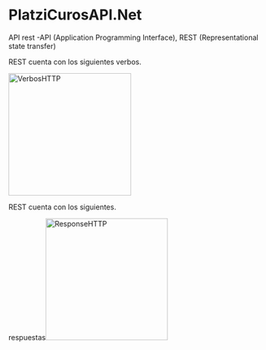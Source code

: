 # PlatziCurosAPI.Net

API rest -API (Application Programming Interface), REST (Representational state transfer)

REST cuenta con los siguientes verbos.

<img width="241" alt="VerbosHTTP" src="https://user-images.githubusercontent.com/73207600/229370839-9b59b9e7-bda1-4631-b0e4-ad57bed13e98.PNG">

REST cuenta con los siguientes.

respuestas<img width="240" alt="ResponseHTTP" src="https://user-images.githubusercontent.com/73207600/229371182-b171a9d8-a746-49f6-8bb1-b3b652ebf469.PNG">
